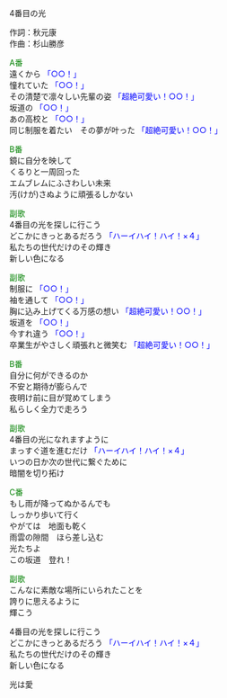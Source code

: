4番目の光  
  
作詞：秋元康  
作曲：杉山勝彦  
  
<font color=green>A番</font>   
遠くから <font color=blue>「○○！」</font>   
憧れていた <font color=blue>「○○！」</font>   
その清楚で凛々しい先輩の姿 <font color=blue>「超絶可愛い！○○！」</font>   
坂道の <font color=blue>「○○！」</font>   
あの高校と <font color=blue>「○○！」</font>   
同じ制服を着たい　その夢が叶った <font color=blue>「超絶可愛い！○○！」</font>   
  
<font color=green>B番</font>   
鏡に自分を映して  
くるりと一周回った  
エムブレムにふさわしい未来  
汚(けが)さぬように頑張るしかない  
  
<font color=green>副歌</font>   
4番目の光を探しに行こう  
どこかにきっとあるだろう <font color=blue>「ハーイハイ！ハイ！×４」</font>   
私たちの世代だけのその輝き  
新しい色になる  
  
<font color=green>副歌</font>   
制服に <font color=blue>「○○！」</font>   
袖を通して <font color=blue>「○○！」</font>   
胸に込み上げてくる万感の想い <font color=blue>「超絶可愛い！○○！」</font>   
坂道を <font color=blue>「○○！」</font>   
今すれ違う <font color=blue>「○○！」</font>   
卒業生がやさしく頑張れと微笑む <font color=blue>「超絶可愛い！○○！」</font>   
  
<font color=green>B番</font>   
自分に何ができるのか  
不安と期待が膨らんで  
夜明け前に目が覚めてしまう  
私らしく全力で走ろう  
  
<font color=green>副歌</font>   
4番目の光になれますように  
まっすぐ道を進むだけ <font color=blue>「ハーイハイ！ハイ！×４」</font>   
いつの日か次の世代に繋ぐために  
暗闇を切り拓け  
  
<font color=green>C番</font>   
もし雨が降ってぬかるんでも  
しっかり歩いて行く  
やがては　地面も乾く  
雨雲の隙間　ほら差し込む  
光たちよ  
この坂道　登れ！  
  
<font color=green>副歌</font>   
こんなに素敵な場所にいられたことを  
誇りに思えるように  
輝こう  
  
4番目の光を探しに行こう  
どこかにきっとあるだろう <font color=blue>「ハーイハイ！ハイ！×４」</font>   
私たちの世代だけのその輝き  
新しい色になる  
  
光は愛  

